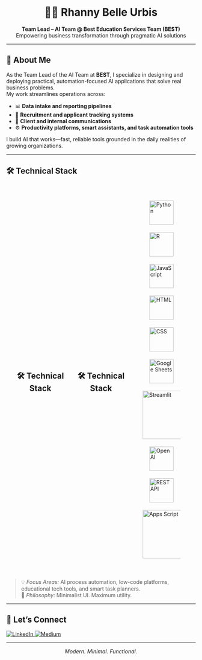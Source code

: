 <h1 align="center">👩‍💻 Rhanny Belle Urbis</h1>
<p align="center"><strong>Team Lead – AI Team @ Best Education Services Team (BEST)</strong><br>
Empowering business transformation through pragmatic AI solutions</p>

---

## 🧠 About Me

As the Team Lead of the AI Team at **BEST**, I specialize in designing and deploying practical, automation-focused AI applications that solve real business problems.  
My work streamlines operations across:

- 📊 **Data intake and reporting pipelines**  
- 👥 **Recruitment and applicant tracking systems**  
- 💬 **Client and internal communications**  
- ⚙️ **Productivity platforms, smart assistants, and task automation tools**

I build AI that works—fast, reliable tools grounded in the daily realities of growing organizations.

---

## 🛠️ Technical Stack

<style>
  .tech-grid {
    display: grid;
    grid-template-columns: repeat(auto-fit, minmax(64px, 1fr));
    gap: 20px;
    justify-items: center;
    align-items: center;
    padding: 20px;
  }
</style>

<div class="tech-grid">
 <h2 align="center">🛠️ Technical Stack</h2>

<style>
  .tech-grid {
    display: grid;
    grid-template-columns: repeat(auto-fit, minmax(64px, 1fr));
    gap: 20px;
    justify-items: center;
    align-items: center;
    padding: 20px;
  }
</style>

<h2 align="center">🛠️ Technical Stack</h2>

<style>
  .tech-grid {
    display: grid;
    grid-template-columns: repeat(auto-fit, minmax(64px, 1fr));
    gap: 20px;
    justify-items: center;
    align-items: center;
    padding: 20px;
  }
</style>

<div class="tech-grid">
  <!-- Python -->
  <img src="https://cdn.jsdelivr.net/gh/devicons/devicon/icons/python/python-original.svg" alt="Python" width="64" height="64">

  <!-- R -->
  <img src="https://cdn.jsdelivr.net/gh/devicons/devicon/icons/r/r-original.svg" alt="R" width="64" height="64">

  <!-- JavaScript -->
  <img src="https://cdn.jsdelivr.net/gh/devicons/devicon/icons/javascript/javascript-original.svg" alt="JavaScript" width="64" height="64">

  <!-- HTML -->
  <img src="https://cdn.jsdelivr.net/gh/devicons/devicon/icons/html5/html5-original.svg" alt="HTML" width="64" height="64">

  <!-- CSS -->
  <img src="https://cdn.jsdelivr.net/gh/devicons/devicon/icons/css3/css3-original.svg" alt="CSS" width="64" height="64">

  <!-- Google Sheets -->
  <img src="https://upload.wikimedia.org/wikipedia/commons/d/da/Google_Drive_logo.png" alt="Google Sheets" width="64" height="64">

  <!-- Streamlit -->
  <img src="https://streamlit.io/images/brand/streamlit-logo-secondary-colormark-darktext.png" alt="Streamlit" width="128" height="128">

  <!-- OpenAI (Brandfetch PNG) -->
  <img src="https://static.vecteezy.com/system/resources/previews/022/227/364/non_2x/openai-chatgpt-logo-icon-free-png" alt="OpenAI" width="64" height="64">

  <!-- REST API -->
  <img src="https://cdn-icons-png.flaticon.com/512/1048/1048953.png" alt="REST API" width="64" height="64">

  <!-- Apps Script -->
  <img src="https://ssl.gstatic.com/docs/script/images/logo.png" alt="Apps Script" width="128" height="128">
</div>

</div>

> 💡 *Focus Areas:* AI process automation, low-code platforms, educational tech tools, and smart task planners.  
> 🧩 *Philosophy:* Minimalist UI. Maximum utility.

---

## 📡 Let’s Connect

<p align="left">
  <a href="https://www.linkedin.com/in/rhanny-belle-urbis" target="_blank">
    <img src="https://img.shields.io/badge/LinkedIn-000000?style=for-the-badge&logo=linkedin&logoColor=F5F5DC" alt="LinkedIn">
  </a>
  <a href="https://medium.com/@rnx2024" target="_blank">
    <img src="https://img.shields.io/badge/Medium-000000?style=for-the-badge&logo=medium&logoColor=F5F5DC" alt="Medium">
  </a>
</p>

---

<p align="center"><i>Modern. Minimal. Functional.</i></p>
